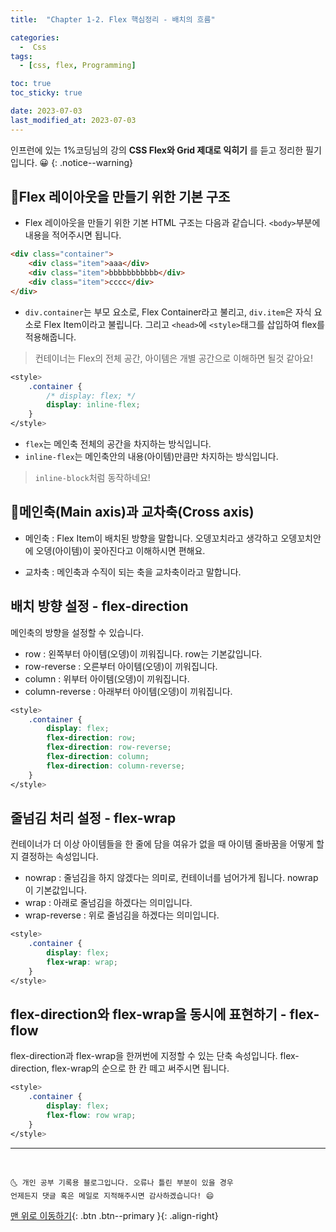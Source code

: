 ```yaml
---
title:  "Chapter 1-2. Flex 핵심정리 - 배치의 흐름" 

categories:
  -  Css
tags:
  - [css, flex, Programming]

toc: true
toc_sticky: true

date: 2023-07-03
last_modified_at: 2023-07-03
---
```


인프런에 있는 1%코딩님의 강의 **CSS Flex와 Grid 제대로 익히기** 를 듣고 정리한 필기입니다. 😀
{: .notice--warning}

## 👱Flex 레이아웃을 만들기 위한 기본 구조
- Flex 레이아웃을 만들기 위한 기본 HTML 구조는 다음과 같습니다. `<body>`부분에 내용을 적어주시면 됩니다.

```html
<div class="container">
	<div class="item">aaa</div>
	<div class="item">bbbbbbbbbbb</div>
	<div class="item">cccc</div>
</div>
```

  - `div.container`는 부모 요소로, Flex Container라고 불리고, `div.item`은 자식 요소로 Flex Item이라고 불립니다. 그리고 `<head>`에 `<style>`태그를 삽입하여 flex를 적용해줍니다.
  > 컨테이너는 Flex의 전체 공간, 아이템은 개별 공간으로 이해하면 될것 같아요!

```css
<style>
	.container {
		/* display: flex; */
		display: inline-flex;
	}
</style>
```

- `flex`는 메인축 전체의 공간을 차지하는 방식입니다.
- `inline-flex`는 메인축안의 내용(아이템)만큼만 차지하는 방식입니다.
> `inline-block`처럼 동작하네요!

## 👱메인축(Main axis)과 교차축(Cross axis)
- 메인축 : Flex Item이 배치된 방향을 말합니다. 오뎅꼬치라고 생각하고 오뎅꼬치안에 오뎅(아이템)이 꽂아진다고 이해하시면 편해요.

- 교차축 : 메인축과 수직이 되는 축을 교차축이라고 말합니다.

## 배치 방향 설정 - flex-direction
메인축의 방향을 설정할 수 있습니다.
- row : 왼쪽부터 아이템(오뎅)이 끼워집니다. row는 기본값입니다.
- row-reverse : 오른부터 아이템(오뎅)이 끼워집니다.
- column : 위부터 아이템(오뎅)이 끼워집니다.
- column-reverse : 아래부터 아이템(오뎅)이 끼워집니다.

```css
<style>
	.container {
		display: flex;
		flex-direction: row;
		flex-direction: row-reverse;
		flex-direction: column;
		flex-direction: column-reverse;
	}
</style>
```

## 줄넘김 처리 설정 - flex-wrap
컨테이너가 더 이상 아이템들을 한 줄에 담을 여유가 없을 때 아이템 줄바꿈을 어떻게 할지 결정하는 속성입니다.
- nowrap : 줄넘김을 하지 않겠다는 의미로, 컨테이너를 넘어가게 됩니다. nowrap이 기본값입니다.
- wrap : 아래로 줄넘김을 하겠다는 의미입니다.
- wrap-reverse : 위로 줄넘김을 하겠다는 의미입니다.

```css
<style>
	.container {
		display: flex;
		flex-wrap: wrap;
	}
</style>
```

## flex-direction와 flex-wrap을 동시에 표현하기 - flex-flow
flex-direction과 flex-wrap을 한꺼번에 지정할 수 있는 단축 속성입니다. flex-direction, flex-wrap의 순으로 한 칸 떼고 써주시면 됩니다.

```css
<style>
	.container {
		display: flex;
		flex-flow: row wrap;
	}
</style>
```

***
<br>

    🌜 개인 공부 기록용 블로그입니다. 오류나 틀린 부분이 있을 경우 
    언제든지 댓글 혹은 메일로 지적해주시면 감사하겠습니다! 😄

[맨 위로 이동하기](#){: .btn .btn--primary }{: .align-right}